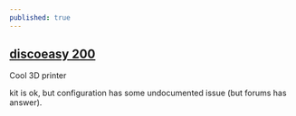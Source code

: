 ```yaml
---
published: true
---
```

## [discoeasy 200](https://dagoma.fr/tutoriels/tutoriels-discovery200.html)

Cool 3D printer

kit is ok, but configuration has some undocumented issue (but forums has answer).
